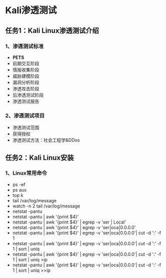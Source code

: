 # Kali渗透测试

## 任务1：Kali Linux渗透测试介绍

### 1、渗透测试标准

*   **PETS**
*   前期交互阶段
*   情报收集阶段
*   威胁建模阶段
*   漏洞分析阶段
*   渗透攻击阶段
*   后渗透测试阶段
*   渗透测试报告

### 2、渗透测试项目

*   渗透测试范围
*   获得授权
*   渗透测试方法：社会工程学&DDos

## 任务2：Kali Linux安装

### 1、Linux常用命令
* ps -ef
* ps aux
* top k
* tail /var/log/message
* watch -n 2 tail /var/log/message
* netstat -pantu
* netstat -pantu | awk '{print $4}'
* netstat -pantu | awk '{print $4}' | egrep -v 'ser | Local'
* netstat -pantu | awk '{print $4}' | egrep -v 'ser|oca|0.0.0.0'
* netstat -pantu | awk '{print $4}' | egrep -v 'ser|oca|0.0.0.0'| cut -d ':' -f 1
* netstat -pantu | awk '{print $4}' | egrep -v 'ser|oca|0.0.0.0'| cut -d ':' -f 1 | sort | uniq
* netstat -pantu | awk '{print $4}' | egrep -v 'ser|oca|0.0.0.0'| cut -d ':' -f 1 | sort | uniq >ip
* netstat -pantu | awk '{print $4}' | egrep -v 'ser|oca|0.0.0.0'| cut -d ':' -f 1 | sort | uniq >>ip
